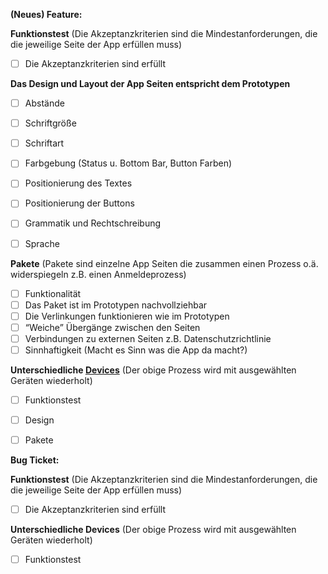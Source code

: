 **(Neues) Feature:**


**Funktionstest** (Die Akzeptanzkriterien sind die Mindestanforderungen, die die jeweilige Seite der App erfüllen muss)

- [ ] Die Akzeptanzkriterien sind erfüllt

**Das Design und Layout der App Seiten entspricht dem Prototypen**

- [ ] Abstände
- [ ] Schriftgröße
- [ ] Schriftart
- [ ] Farbgebung (Status u. Bottom Bar, Button Farben)
- [ ] Positionierung des Textes
- [ ] Positionierung der Buttons
- [ ] Grammatik und Rechtschreibung
- [ ] Sprache


**Pakete** (Pakete sind einzelne App Seiten die zusammen einen Prozess o.ä. widerspiegeln z.B.  einen Anmeldeprozess)

- [ ] Funktionalität
- [ ] Das Paket ist im Prototypen nachvollziehbar
- [ ] Die Verlinkungen funktionieren wie im Prototypen
- [ ] “Weiche” Übergänge zwischen den Seiten
- [ ] Verbindungen zu externen Seiten z.B. Datenschutzrichtlinie
- [ ] Sinnhaftigkeit (Macht es Sinn was die App da macht?)

**Unterschiedliche [Devices](https://github.com/swoo-digital/wiki/blob/main/issue-templates/list-of-devices.md)** (Der obige Prozess wird mit ausgewählten Geräten wiederholt)

- [ ] Funktionstest
- [ ] Design
- [ ] Pakete


**Bug Ticket:**


**Funktionstest** (Die Akzeptanzkriterien sind die Mindestanforderungen, die die jeweilige Seite der App erfüllen muss)

- [ ] Die Akzeptanzkriterien sind erfüllt



**Unterschiedliche Devices** (Der obige Prozess wird mit ausgewählten Geräten wiederholt)

- [ ] Funktionstest
